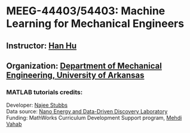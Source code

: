 # MEEG-44403/54403: Machine Learning for Mechanical Engineers
## Instructor: [Han Hu](https://engineering.uark.edu/directory/index/uid/hanhu/name/Han+Hu/)
## Organization: [Department of Mechanical Engineering, University of Arkansas](https://mechanical-engineering.uark.edu/)
### MATLAB tutorials credits:  
Developer: [Najee Stubbs](https://www.linkedin.com/in/najeei/) <br>
Data source: [Nano Energy and Data-Driven Discovery Laboratory](https://ned3.uark.edu/) <br>
Funding: MathWorks Curriculum Development Support program, [Mehdi Vahab](https://www.linkedin.com/in/mehdivahab/)
